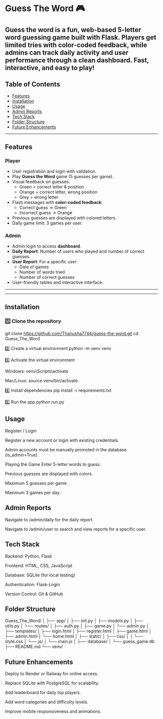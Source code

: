 # Guess The Word 🎮

Guess the word is a fun, web-based 5-letter word guessing game built with Flask. Players get limited tries with color-coded feedback, while admins can track daily activity and user performance through a clean dashboard. Fast, interactive, and easy to play!
---

## Table of Contents

- [Features](#features)  
- [Installation](#installation)  
- [Usage](#usage)  
- [Admin Reports](#admin-reports)  
- [Tech Stack](#tech-stack)  
- [Folder Structure](#folder-structure)  
- [Future Enhancements](#future-enhancements)  

---

## Features

### Player
- User registration and login with validation.
- Play **Guess the Word** game (5 guesses per game).  
- Visual feedback on guesses:
  - Green = correct letter & position  
  - Orange = correct letter, wrong position  
  - Grey = wrong letter
- Flash messages with **color-coded feedback**:
  - Correct guess → Green  
  - Incorrect guess → Orange
- Previous guesses are displayed with colored letters.
- Daily game limit: 3 games per user.

### Admin
- Admin login to access **dashboard**.
- **Daily Report**: Number of users who played and number of correct guesses.  
- **User Report**: For a specific user:
  - Date of games  
  - Number of words tried  
  - Number of correct guesses
- User-friendly tables and interactive interface.

---

---

## Installation

### 1️⃣ Clone the repository


git clone <https://github.com/Thanusha7744/guess-the-word.git>
cd Guess_The_Word

2️⃣ Create a virtual environment
python -m venv venv

3️⃣ Activate the virtual environment

Windows:
venv\Scripts\activate

Mac/Linux:
source venv/bin/activate

4️⃣ Install dependencies
pip install -r requirements.txt

5️⃣ Run the app
python run.py

## Usage
Register / Login

Register a new account or login with existing credentials.

Admin accounts must be manually promoted in the database (is_admin=True).

Playing the Game
Enter 5-letter words to guess.

Previous guesses are displayed with colors.

Maximum 5 guesses per game.

Maximum 3 games per day.

## Admin Reports
Navigate to /admin/daily for the daily report.

Navigate to /admin/user to search and view reports for a specific user.

## Tech Stack
Backend: Python, Flask

Frontend: HTML, CSS, JavaScript

Database: SQLite (for local testing)

Authentication: Flask-Login

Version Control: Git & GitHub

## Folder Structure

Guess_The_Word/
│
├── app/
│   ├── init.py
│   ├── models.py
│   ├── utils.py
│   └── routes/
│       ├── auth.py
│       ├── game.py
│       └── admin.py
│
├── templates/
│   ├── login.html
│   ├── register.html
│   ├── game.html
│   ├── admin.html
│   └── home.html
│
├── static/
│   ├── css/
│   │   └── style.css
│   └── js/
│       └── main.js
│
├── database/
│   └── guess_game.db
├── README.md
└── venv/

## Future Enhancements
Deploy to Render or Railway for online access.

Replace SQLite with PostgreSQL for scalability.

Add leaderboard for daily top players.

Add word categories and difficulty levels.

Improve mobile responsiveness and animations.